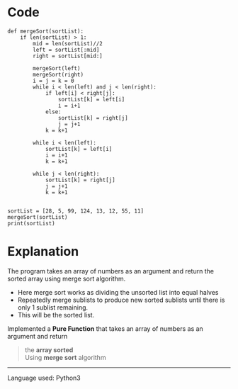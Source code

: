 # Code
```
def mergeSort(sortList):
    if len(sortList) > 1:
        mid = len(sortList)//2
        left = sortList[:mid]
        right = sortList[mid:]

        mergeSort(left)
        mergeSort(right)
        i = j = k = 0
        while i < len(left) and j < len(right):
            if left[i] < right[j]:
                sortList[k] = left[i]
                i = i+1
            else:
                sortList[k] = right[j]
                j = j+1
            k = k+1

        while i < len(left):
            sortList[k] = left[i]
            i = i+1
            k = k+1

        while j < len(right):
            sortList[k] = right[j]
            j = j+1
            k = k+1


sortList = [28, 5, 99, 124, 13, 12, 55, 11]
mergeSort(sortList)
print(sortList)
```

# Explanation
The program takes an array of numbers as an argument and return the sorted array using merge sort algorithm.  
- Here merge sort works as dividing the unsorted list into equal halves
- Repeatedly merge sublists to produce new sorted sublists until there is only 1 sublist remaining.
- This will be the sorted list.


Implemented a **Pure Function** that takes an array of numbers as an argument and return
> the **array sorted**  
> Using **merge sort** algorithm

******************************
Language used: Python3  
